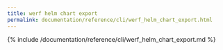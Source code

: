 ```yaml
---
title: werf helm chart export
permalink: documentation/reference/cli/werf_helm_chart_export.html
---
```


{% include /documentation/reference/cli/werf_helm_chart_export.md %}
